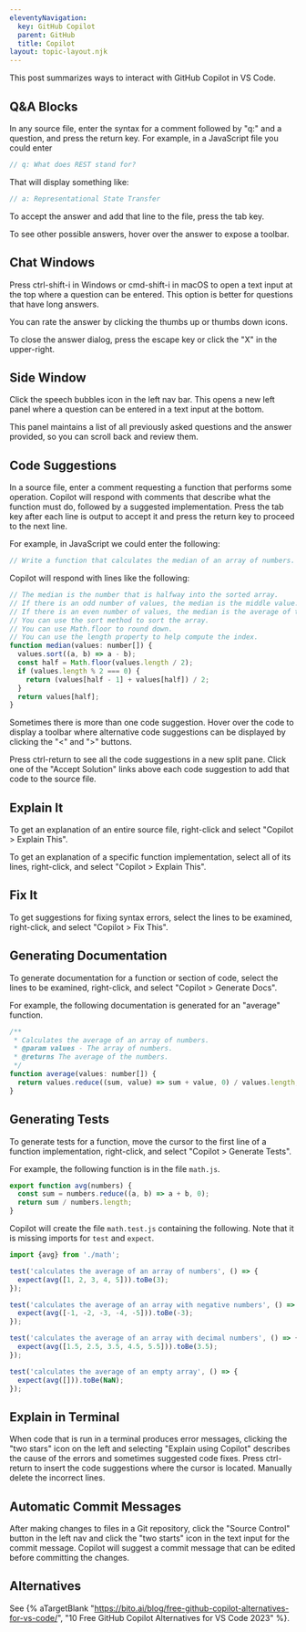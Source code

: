 ```yaml
---
eleventyNavigation:
  key: GitHub Copilot
  parent: GitHub
  title: Copilot
layout: topic-layout.njk
---
```


This post summarizes ways to interact with GitHub Copilot in VS Code.

## Q&A Blocks

In any source file, enter the syntax for a comment
followed by "q:" and a question, and press the return key.
For example, in a JavaScript file you could enter

```js
// q: What does REST stand for?
```

That will display something like:

```js
// a: Representational State Transfer
```

To accept the answer and add that line to the file, press the tab key.

To see other possible answers, hover over the answer to expose a toolbar.

## Chat Windows

Press ctrl-shift-i in Windows or cmd-shift-i in macOS
to open a text input at the top where a question can be entered.
This option is better for questions that have long answers.

You can rate the answer by clicking the thumbs up or thumbs down icons.

To close the answer dialog, press the escape key
or click the "X" in the upper-right.

## Side Window

Click the speech bubbles icon in the left nav bar.
This opens a new left panel where a question can be entered
in a text input at the bottom.

This panel maintains a list of all previously asked questions
and the answer provided, so you can scroll back and review them.

## Code Suggestions

In a source file, enter a comment requesting a function that
performs some operation. Copilot will respond with comments that
describe what the function must do, followed by a suggested implementation.
Press the tab key after each line is output to accept it
and press the return key to proceed to the next line.

For example, in JavaScript we could enter the following:

```js
// Write a function that calculates the median of an array of numbers.
```

Copilot will respond with lines like the following:

```js
// The median is the number that is halfway into the sorted array.
// If there is an odd number of values, the median is the middle value.
// If there is an even number of values, the median is the average of the two middle values.
// You can use the sort method to sort the array.
// You can use Math.floor to round down.
// You can use the length property to help compute the index.
function median(values: number[]) {
  values.sort((a, b) => a - b);
  const half = Math.floor(values.length / 2);
  if (values.length % 2 === 0) {
    return (values[half - 1] + values[half]) / 2;
  }
  return values[half];
}
```

Sometimes there is more than one code suggestion.
Hover over the code to display a toolbar where alternative code suggestions
can be displayed by clicking the "<" and ">" buttons.

Press ctrl-return to see all the code suggestions in a new split pane.
Click one of the "Accept Solution" links above each code suggestion
to add that code to the source file.

## Explain It

To get an explanation of an entire source file,
right-click and select "Copilot > Explain This".

To get an explanation of a specific function implementation,
select all of its lines, right-click, and select "Copilot > Explain This".

## Fix It

To get suggestions for fixing syntax errors,
select the lines to be examined, right-click, and select "Copilot > Fix This".

## Generating Documentation

To generate documentation for a function or section of code,
select the lines to be examined, right-click,
and select "Copilot > Generate Docs".

For example, the following documentation is generated for an "average" function.

```js
/**
 * Calculates the average of an array of numbers.
 * @param values - The array of numbers.
 * @returns The average of the numbers.
 */
function average(values: number[]) {
  return values.reduce((sum, value) => sum + value, 0) / values.length;
}
```

## Generating Tests

To generate tests for a function,
move the cursor to the first line of a function implementation, right-click,
and select "Copilot > Generate Tests".

For example, the following function is in the file `math.js`.

```js
export function avg(numbers) {
  const sum = numbers.reduce((a, b) => a + b, 0);
  return sum / numbers.length;
}
```

Copilot will create the file `math.test.js` containing the following.
Note that it is missing imports for `test` and `expect`.

```js
import {avg} from './math';

test('calculates the average of an array of numbers', () => {
  expect(avg([1, 2, 3, 4, 5])).toBe(3);
});

test('calculates the average of an array with negative numbers', () => {
  expect(avg([-1, -2, -3, -4, -5])).toBe(-3);
});

test('calculates the average of an array with decimal numbers', () => {
  expect(avg([1.5, 2.5, 3.5, 4.5, 5.5])).toBe(3.5);
});

test('calculates the average of an empty array', () => {
  expect(avg([])).toBe(NaN);
});
```

## Explain in Terminal

When code that is run in a terminal produces error messages,
clicking the "two stars" icon on the left and selecting "Explain using Copilot"
describes the cause of the errors and sometimes suggested code fixes.
Press ctrl-return to insert the code suggestions where the cursor is located.
Manually delete the incorrect lines.

## Automatic Commit Messages

After making changes to files in a Git repository,
click the "Source Control" button in the left nav and
click the "two starts" icon in the text input for the commit message.
Copilot will suggest a commit message
that can be edited before committing the changes.

## Alternatives

See {% aTargetBlank
"https://bito.ai/blog/free-github-copilot-alternatives-for-vs-code/",
"10 Free GitHub Copilot Alternatives for VS Code 2023" %}.
